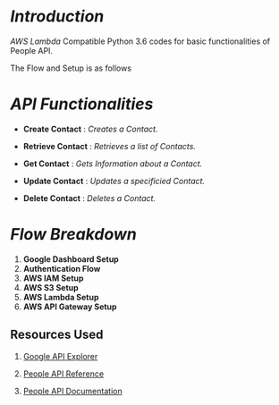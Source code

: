 # ___Introduction___

_AWS Lambda_ Compatible Python 3.6 codes for basic functionalities of People API.

The Flow and Setup is as follows

# ___API Functionalities___

* __Create Contact__ : _Creates a Contact._

* __Retrieve Contact__ : _Retrieves a list of Contacts._

* __Get Contact__ : _Gets Information about a Contact._

* __Update Contact__ : _Updates a specificied Contact._

* __Delete Contact__ : _Deletes a Contact._

# ___Flow Breakdown___

1. __Google Dashboard Setup__  
1. __Authentication Flow__
1. __AWS IAM Setup__
1. __AWS S3 Setup__
1. __AWS Lambda Setup__
1. __AWS API Gateway Setup__  

## Resources Used

1. [Google API Explorer](https://developers.google.com/apis-explorer/#search/people/people/v1/ "API Explorer")

1. [People API Reference](https://developers.google.com/people/api/rest/ "Reference")

1. [People API Documentation](https://developers.google.com/resources/api-libraries/documentation/people/v1/python/latest/people_v1.people.html "Documentation")
